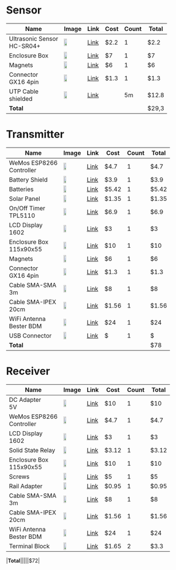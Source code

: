 # Sensor

|Name|Image|Link|Cost|Count|Total|
|----|-----|----|----|------|--|
|Ultrasonic Sensor<br>HC-SR04+|<img src="https://ae01.alicdn.com/kf/HTB19DY1irGYBuNjy0Foq6AiBFXaM/HC-SR04-HC-SR04-Arduino.jpg" width="40%"/>|[Link](https://ru.aliexpress.com/item/32860776120.html)|$2.2|1|$2.2|
|Enclosure Box|<img src="https://ae01.alicdn.com/kf/HTB1WcSdSpXXXXXBXFXXq6xXFXXXc/83-81-56.jpg" width="40%"/>|[Link](https://ru.aliexpress.com/item/32821317233.html)|$7|1|$7|
|Magnets|<img src="https://ae01.alicdn.com/kf/HTB1LNBUTa6qK1RjSZFmq6x0PFXaJ/2-5-10-15-20x5-5-20-x-5.jpg" width="40%"/>|[Link](https://ru.aliexpress.com/item/1000008249898.html)|$6|1|$6|
|Connector<br>GX16 4pin|<img src="https://ae01.alicdn.com/kf/HTB13zjWQPDpK1RjSZFrq6y78VXak/GX16-M16.jpg" width="40%"/>|[Link](https://ru.aliexpress.com/item/32823665189.html)|$1.3|1|$1.3|
|UTP Cable<br>shielded|<img src="https://ae01.alicdn.com/kf/H75546d01f40040278156f8b9f9012f72p/Cat6A-SFTP-10.jpg" width="40%"/>|[Link](https://ru.aliexpress.com/item/4000053396398.html)||5m|$12.8|
|**Total**|||||$29,3|

# Transmitter

|Name|Image|Link|Cost|Count|Total|
|----|-----|----|----|------|--|
|WeMos ESP8266<br>Controller|<img src="https://ae01.alicdn.com/kf/HTB1pcONafvsK1Rjy0Fiq6zwtXXao.jpg" width="40%"/>|[Link](https://ru.aliexpress.com/item/32961774955.html)|$4.7|1|$4.7|
|Battery Shield|<img src="https://ae01.alicdn.com/kf/HTB15T36apzsK1Rjy1Xbq6xOaFXaV/ESP32-ESP8266-18650-V3-V8.jpg_640x640.jpg" width="40%"/>|[Link](https://ru.aliexpress.com/item/32968246769.html)|$3.9|1|$3.9|
|Batteries|<img src="https://ae01.alicdn.com/kf/HTB1IhRWaYj1gK0jSZFOq6A7GpXav/3000mAh-3-7-V-16340-CR123A.jpg_640x640.jpg" width="40%"/>|[Link](https://ru.aliexpress.com/item/32912759722.html)|$5.42|1|$5.42|
|Solar Panel|<img src="https://ae01.alicdn.com/kf/HTB1o1zXaHArBKNjSZFLq6A_dVXax/Mini-1-PC-Solar-Panels-5V-60MA-0-3W-Power-Charging-Solar-DIY-Rechargeable-Batteries.jpg" width="40%"/>|[Link](https://www.aliexpress.com/item/32856664521.html)|$1.35|1|$1.35|
|On/Off Timer<br>TPL5110|<img src="https://ae01.alicdn.com/kf/H4352fad5d8374303b9ae783e40c850c0n/TPL5110-Breakout.jpg" width="40%"/>|[Link](https://ru.aliexpress.com/item/4000133526062.html)|$6.9|1|$6.9|
|LCD Display<br>1602|<img src="https://ae01.alicdn.com/kf/HTB17dsbKamWBuNjy1Xaq6xCbXXaw.jpg" width="40%"/>|[Link](https://ru.aliexpress.com/item/32911523647.html)|$3|1|$3|
|Enclosure Box<br>115x90x55|<img src="https://ae01.alicdn.com/kf/Hbf894059435a4ebea3cd177ad346c721g/-.jpg" width="40%"/>|[Link](https://ru.aliexpress.com/item/32956212529.html)|$10|1|$10|
|Magnets|<img src="https://ae01.alicdn.com/kf/HTB1LNBUTa6qK1RjSZFmq6x0PFXaJ/2-5-10-15-20x5-5-20-x-5.jpg" width="40%"/>|[Link](https://ru.aliexpress.com/item/1000008249898.html)|$6|1|$6|
|Connector<br>GX16 4pin|<img src="https://ae01.alicdn.com/kf/HTB13zjWQPDpK1RjSZFrq6y78VXak/GX16-M16.jpg" width="40%"/>|[Link](https://ru.aliexpress.com/item/32823665189.html)|$1.3|1|$1.3|
|Cable SMA-SMA<br>3m|<img src="https://ae01.alicdn.com/kf/HTB1m7naFf5TBuNjSspmq6yDRVXac.jpg" width="40%"/>|[Link](https://ru.aliexpress.com/item/32900643953.html)|$8|1|$8|
|Cable SMA-IPEX<br>20cm|<img src="https://ae01.alicdn.com/kf/HTB1pNXDah1YBuNjy1zcq6zNcXXav.jpg" width="40%"/>|[Link](https://ru.aliexpress.com/item/32854050868.html)|$1.56|1|$1.56|
|WiFi Antenna<br>Bester BDM|<img src="https://bester-ltd.ru/published/publicdata/BESPALOVBESTER/attachments/SC/products_pictures/bester_antenna_wi-fi_bdm_2400m_5_enl.jpg" width="40%"/>|[Link](https://bester-ltd.ru/product/wifi_antenna_bester_direct_mini-2400m/)|$24|1|$24|
|USB Connector|<img src="https://ae01.alicdn.com/kf/HTB15.RMSpXXXXataXXXq6xXFXXXO/20-Micro-USB-5Pin-5P.jpg" width="40%"/>|[Link](https://aliexpress.ru/item/32778491155.html)|$|1|$|
|**Total**|||||$78|

# Receiver

|Name|Image|Link|Cost|Count|Total|
|----|-----|----|----|------|--|
|DC Adapter<br>5V|<img src="https://ae01.alicdn.com/kf/HTB10jNHXTHuK1RkSndVq6xVwpXaZ/DR-15W-DIN-5-V-12-V.jpg" width="40%"/>|[Link](https://ru.aliexpress.com/item/32951224631.html)|$10|1|$10|
|WeMos ESP8266<br>Controller|<img src="https://ae01.alicdn.com/kf/HTB1pcONafvsK1Rjy0Fiq6zwtXXao.jpg" width="40%"/>|[Link](https://ru.aliexpress.com/item/32961774955.html)|$4.7|1|$4.7|
|LCD Display<br>1602|<img src="https://ae01.alicdn.com/kf/HTB17dsbKamWBuNjy1Xaq6xCbXXaw.jpg" width="40%"/>|[Link](https://ru.aliexpress.com/item/32911523647.html)|$3|1|$3|
|Solid State Relay|<img src="https://ae01.alicdn.com/kf/H7465488876f8478c852690c32f38a811d/SSR-10DA-SSR-25DA-SSR-40DA-10A-25A-40A.jpg_640x640.jpg" width="40%"/>|[Link](https://ru.aliexpress.com/item/32706812752.html)|$3.12|1|$3.12|
|Enclosure Box<br>115x90x55|<img src="https://ae01.alicdn.com/kf/Hbf894059435a4ebea3cd177ad346c721g/-.jpg" width="40%"/>|[Link](https://ru.aliexpress.com/item/32956212529.html)|$10|1|$10|
|Screws|<img src="https://ae01.alicdn.com/kf/HTB1CAu9f25TBuNjSspcq6znGFXa4.jpg" width="40%"/>|[Link](https://ru.aliexpress.com/item/32858625529.html)|$5|1|$5|
|Rail Adapter|<img src="https://ae01.alicdn.com/kf/HTB1hg12LVXXXXcKXVXXq6xXFXXXl/202623774/HTB1hg12LVXXXXcKXVXXq6xXFXXXl.jpg" width="40%"/>|[Link](https://ru.aliexpress.com/item/32843068712.html)|$0.95|1|$0.95|
|Cable SMA-SMA<br>3m|<img src="https://ae01.alicdn.com/kf/HTB1m7naFf5TBuNjSspmq6yDRVXac.jpg" width="40%"/>|[Link](https://ru.aliexpress.com/item/32900643953.html)|$8|1|$8|
|Cable SMA-IPEX<br>20cm|<img src="https://ae01.alicdn.com/kf/HTB1pNXDah1YBuNjy1zcq6zNcXXav.jpg" width="40%"/>|[Link](https://ru.aliexpress.com/item/32854050868.html)|$1.56|1|$1.56|
|WiFi Antenna<br>Bester BDM|<img src="https://bester-ltd.ru/published/publicdata/BESPALOVBESTER/attachments/SC/products_pictures/bester_antenna_wi-fi_bdm_2400m_5_enl.jpg" width="40%"/>|[Link](https://bester-ltd.ru/product/wifi_antenna_bester_direct_mini-2400m/)|$24|1|$24|
|Terminal Block|<img src="https://ae01.alicdn.com/kf/HTB12.Luarj1gK0jSZFuq6ArHpXaz/KF1000-2-3-4Pin-10-0mm-Pitch-2-3-4-Pin-2-3-4-Way-Straight.jpg" width="40%"/>|[Link](https://www.aliexpress.com/item/4000012925344.html)|$1.65|2|$3.3|

|**Total**|||||$72|
